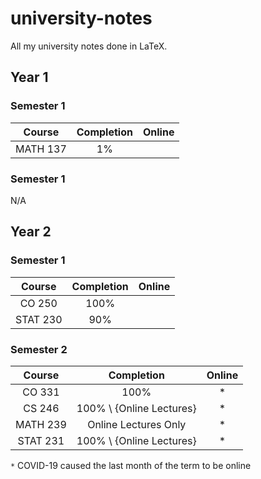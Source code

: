 # university-notes
All my university notes done in LaTeX.

## Year 1
### Semester 1
|  Course  | Completion | Online |
| :------: | :--------: | :----: |
| MATH 137 |     1%     |        |

### Semester 1
N/A

## Year 2
### Semester 1
|  Course  | Completion | Online |
| :------: | :--------: | :----: |
|  CO 250  |    100%    |        |
| STAT 230 |    90%     |        |

### Semester 2
|  Course  |        Completion        | Online |
| :------: | :----------------------: | :----: |
|  CO 331  |           100%           |   *    |
|  CS 246  | 100% \ {Online Lectures} |   *    |
| MATH 239 |   Online Lectures Only   |   *    |
| STAT 231 | 100% \ {Online Lectures} |   *    |

`*` COVID-19 caused the last month of the term to be online
